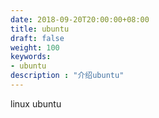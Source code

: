 ```yaml
---
date: 2018-09-20T20:00:00+08:00
title: ubuntu
draft: false
weight: 100
keywords:
- ubuntu
description : "介绍ubuntu"
---
```


linux ubuntu